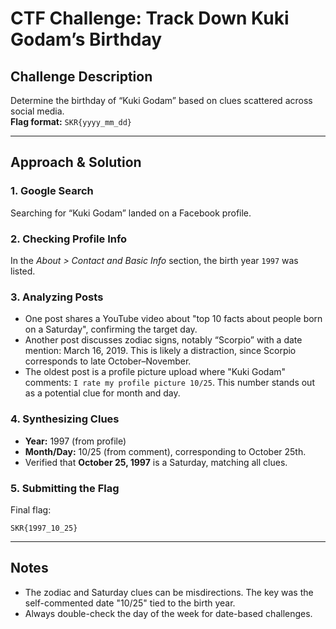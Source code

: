 # CTF Challenge: Track Down Kuki Godam’s Birthday

## Challenge Description

Determine the birthday of “Kuki Godam” based on clues scattered across social media.  
**Flag format:** `SKR{yyyy_mm_dd}`

---

## Approach & Solution

### 1. Google Search

Searching for “Kuki Godam” landed on a Facebook profile.

### 2. Checking Profile Info

In the *About > Contact and Basic Info* section, the birth year `1997` was listed.

### 3. Analyzing Posts

- One post shares a YouTube video about "top 10 facts about people born on a Saturday", confirming the target day.
- Another post discusses zodiac signs, notably “Scorpio” with a date mention: March 16, 2019. This is likely a distraction, since Scorpio corresponds to late October–November.
- The oldest post is a profile picture upload where "Kuki Godam" comments: `I rate my profile picture 10/25`. This number stands out as a potential clue for month and day.

### 4. Synthesizing Clues

- **Year:** 1997 (from profile)
- **Month/Day:** 10/25 (from comment), corresponding to October 25th.
- Verified that **October 25, 1997** is a Saturday, matching all clues.

### 5. Submitting the Flag

Final flag:  
```
SKR{1997_10_25}
```

---

## Notes

- The zodiac and Saturday clues can be misdirections. The key was the self-commented date "10/25" tied to the birth year.
- Always double-check the day of the week for date-based challenges.
